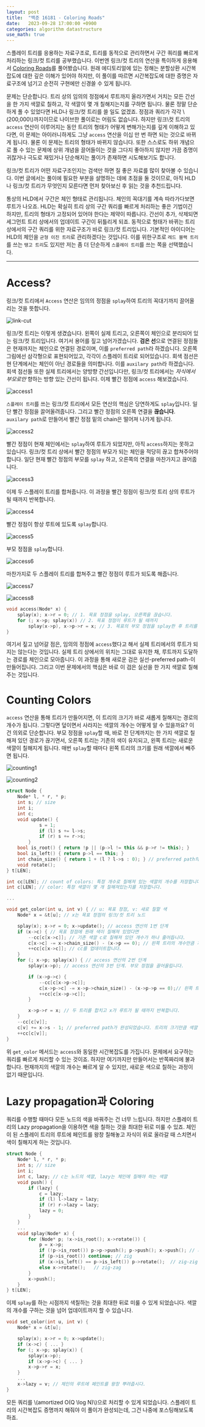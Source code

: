 ```yaml
---
layout: post
title:  "백준 16181 - Coloring Roads"
date:   2023-09-28 17:00:00 +0900
categories: algorithm datastructure
use_math: true
---
```


스플레이 트리를 응용하는 자료구조로, 트리를 동적으로 관리하면서 구간 쿼리를 빠르게 처리하는 링크/컷 트리를 공부했습니다. 이번엔 링크/컷 트리의 연산을 특이하게 응용해서 [Coloring Roads][q]를 풀어봤습니다. 원래 에디토리얼에 있는 정해는 분할상환 시간복잡도에 대한 깊은 이해가 있어야 하지만, 이 풀이를 따르면 시간복잡도에 대한 증명은 자료구조에 넘기고 순전히 구현에만 신경쓸 수 있게 됩니다.

문제는 단순합니다. 트리 상의 임의의 정점에서 루트까지 올라가면서 거치는 모든 간선을 한 가지 색깔로 칠하고, 각 색깔이 몇 개 칠해지는지를 구하면 됩니다. 물론 정말 단순하게 풀 수 있었다면 HLD나 링크/컷 트리를 쓸 일도 없겠죠. 정점과 쿼리가 각각 \\(200,000\\)까지이므로 나이브한 풀이로는 어림도 없습니다. 하지만 링크\컷 트리의 `access` 연산이 이루어지는 동안 트리의 형태가 어떻게 변해가는지를 깊게 이해하고 있다면, 이 문제는 아이러니하게도 그냥 `access` 연산을 이십 만 번 하면 되는 것으로 바뀌게 됩니다. 물론 이 문제는 트리의 형태가 바뀌지 않습니다. 또한 스스로도 하위 개념으로 풀 수 있는 문제에 상위 개념을 끌어들이는 것을 그다지 좋아하지 않지만 가끔 증명이 귀찮거나 극도로 재밌거나 단순해지는 풀이가 존재하면 시도해보기도 합니다.

링크/컷 트리가 어떤 자료구조인지는 검색만 하면 질 좋은 자료를 많이 찾아볼 수 있습니다. 이번 글에서는 풀이에 필요한 부분을 설명하는 데에 초점을 둘 것이므로, 아직 HLD나 링크/컷 트리가 무엇인지 모른다면 먼저 찾아보신 후 읽는 것을 추천드립니다.

통상의 HLD에서 구간은 체인 형태로 관리됩니다. 체인의 꼭대기를 계속 따라가다보면 루트가 나오죠. HLD는 확실히 트리 상의 구간 쿼리를 빠르게 처리하는 좋은 기법이긴 하지만, 트리의 형태가 고정되어 있어야 한다는 제약이 따릅니다. 간선이 추가, 삭제되면 세그먼트 트리 상에서의 업데이트 구간이 뒤틀리게 되죠. 동적으로 형태가 바뀌는 트리 상에서의 구간 쿼리를 위한 자료구조가 바로 링크/컷 트리입니다. 기본적인 아이디어는 HLD의 체인을 `균형 이진 트리`로 관리하겠다는 것입니다. 이를 위한구조로 `레드 블랙 트리`를 쓰는 `탱고 트리`도 있지만 저는 좀 더 단순하게 `스플레이 트리`를 쓰는 쪽을 선택했습니다.

- - -

# Access?

링크/컷 트리에서 `Access` 연산은 임의의 정점을 `splay`하여 트리의 꼭대기까지 끌어올리는 것을 뜻합니다.

![link-cut](/assets/images/2023-09-28-q16181/link-cut-tree.png)

링크/컷 트리는 이렇게 생겼습니다. 왼쪽이 실제 트리고, 오른쪽이 체인으로 분리되어 있는 링크/컷 트리입니다. 여기서 용어를 짚고 넘어가겠습니다. **검은 선**으로 연결된 정점들은 현재까지는 체인으로 연결된 경로이며, 이를 `preferred path`라 하겠습니다. 오른쪽 그림에선 삼각형으로 표현되어있고, 각각이 스플레이 트리로 되어있습니다. 회색 점선은 현 단계에서는 체인이 아닌 경로들을 의미합니다. 이를 `auxilary path`라 하겠습니다. 회색 점선들 또한 실제 트리에서는 양방향 간선입니다만, 링크/컷 트리에서는 *자식에서 부모로만* 향하는 방향 있는 간선이 됩니다. 이제 빨간 정점에 `access` 해보겠습니다.

![access1](/assets/images/2023-09-28-q16181/access1.png)

`스플레이 트리`를 쓰는 링크/컷 트리에서 모든 연산의 핵심은 당연하게도 `splay`입니다. 일단 빨간 정점을 끌어올려줍니다. 그리고 빨간 정점의 오른쪽 연결을 **끊습니다**. `auxilary path`로 만들어서 빨간 정점 밑의 chain은 떨어져 나가게 됩니다.

![access2](/assets/images/2023-09-28-q16181/access2.png)

빨간 정점이 현재 체인에서는 `splay`하여 루트가 되었지만, 아직 `access`하지는 못하고 있습니다. 링크/컷 트리 상에서 빨간 정점의 부모가 되는 체인을 적당히 끊고 합쳐주어야 합니다. 일단 현재 빨간 정점의 부모를 `splay` 하고, 오른쪽의 연결을 마찬가지고 끊어줍니다.

![access3](/assets/images/2023-09-28-q16181/access3.png)

이제 두 스플레이 트리를 합쳐줍니다. 이 과정을 빨간 정점이 링크/컷 트리 상의 루트가 될 때까지 반복합니다.

![access4](/assets/images/2023-09-28-q16181/access4.png)

빨간 정점이 항상 루트에 있도록 `splay`합니다.

![access5](/assets/images/2023-09-28-q16181/access5.png)

부모 정점을 `splay`합니다.

![access6](/assets/images/2023-09-28-q16181/access6.png)

마찬가지로 두 스플레이 트리를 합쳐주고 빨간 정점이 루트가 되도록 해줍니다.

![access7](/assets/images/2023-09-28-q16181/access7.png)

![access8](/assets/images/2023-09-28-q16181/access8.png)

```cpp
void access(Node* x) {
	splay(x); x->r = 0; // 1. 목표 정점을 splay, 오른쪽을 끊습니다.
	for (; x->p; splay(x)) // 2. 목표 정점이 루트가 될 때까지
		splay(x->p), x->p->r = x; // 3. 목표의 부모 정점을 splay한 후 트리를 합칩니다.
}
```

여기서 짚고 넘어갈 점은, 임의의 정점에 `access`했다고 해서 실제 트리에서의 루트가 되지는 않는다는 것입니다. 실제 트리 상에서의 위치는 그대로 유지한 채, 루트까지 도달하는 경로를 체인으로 모아줍니다. 이 과정을 통해 새로운 검은 실선-preferred path-이 만들어집니다. 그리고 이번 문제에서의 핵심은 바로 이 검은 실선을 한 가지 색깔로 칠해주는 것입니다.

# Counting Colors

`access` 연산을 통해 트리가 만들어지면, 이 트리의 크기가 바로 새롭게 칠해지는 경로의 개수가 됩니다. 그렇다면 덮이면서 사라지는 색깔의 개수는 어떻게 알 수 있을까요? 이건 의외로 단순합니다. 부모 정점을 `splay`할 때, 바로 전 단계까지는 한 가지 색깔로 칠해져 있던 경로가 끊기면서, 오른쪽 트리는 기존의 색이 유지되고, 왼쪽 트리는 새로운 색깔이 칠해지게 됩니다. 매번 `splay`할 때마다 왼쪽 트리의 크기를 원래 색깔에서 빼주면 됩니다.

![counting1](/assets/images/2023-09-28-q16181/counting1.png)

![counting2](/assets/images/2023-09-28-q16181/counting2.png)

```cpp
struct Node {
	Node* l, * r, * p;
	int s; // size
	int i;
	int c;
	void update() {
			s = 1;
			if (l) s += l->s;
			if (r) s += r->s;
		}
	bool is_root() { return !p || (p->l != this && p->r != this); }
	bool is_left() { return p->l == this; }
	int chain_size() { return 1 + (l ? l->s : 0); } // preferred path의 체인 길이는 왼쪽 트리의 크기
	void rotate();
} t[LEN];

int cc[LEN]; // count of colors: 특정 개수로 칠해져 있는 색깔의 개수를 저장합니다.
int c[LEN]; // color: 특정 색깔이 몇 개 칠해져있는지를 저장합니다.

...

void get_color(int u, int v) { // u: 목표 정점, v: 새로 칠할 색
	Node* x = &t[u]; // x는 목표 정점의 링크/컷 트리 노드

	splay(x); x->r = 0; x->update(); // access 연산의 1번 단계
	if (x->c) { // 목표 정점에 원래 색이 칠해져 있었다면
		--cc[c[x->c]]; // 기존 색깔 c로 칠해져 있던 개수가 하나 줄어듭니다.
		c[x->c] -= x->chain_size() - (x->p == 0); // 왼쪽 트리의 개수만큼 개수가 줄어들고
		++cc[c[x->c]]; // cc를 업데이트합니다.
	}
	for (; x->p; splay(x)) { // access 연산의 2번 단계
		splay(x->p); // access 연산의 3번 단계. 부모 정점을 끌어올립니다.

		if (x->p->c) {
			--cc[c[x->p->c]];
			c[x->p->c] -= x->p->chain_size() - (x->p->p == 0);// 왼쪽 트리의 개수만큼 개수를 줄입니다.
			++cc[c[x->p->c]];
		}

		x->p->r = x; // 두 트리를 합치고 x가 루트가 될 때까지 반복합니다.
	}
	--cc[c[v]];
	c[v] += x->s - 1; // preferred path가 완성되었습니다. 트리의 크기만큼 색깔 개수가 늘어납니다.
	++cc[c[v]];
}
```
위 `get_color` 메서드는 `access`와 동일한 시간복잡도를 가집니다. 문제에서 요구하는 쿼리를 빠르게 처리할 수 있는 것이죠. 하지만 여기까지만 만들어서는 반쪽짜리에 불과합니다. 현재까지의 색깔의 개수는 빠르게 알 수 있지만, 새로운 색으로 칠하는 과정이 없기 때문입니다.

# Lazy propagation과 Coloring

쿼리를 수행할 때마다 모든 노드의 색을 바꿔주는 건 너무 느립니다. 하지만 스플레이 트리의 Lazy propagation을 이용하면 색을 칠하는 것을 최대한 뒤로 미룰 수 있죠. 체인이 된 스플레이 트리의 루트에 페인트를 왕창 칠해놓고 자식이 위로 올라갈 때 스치면서 색이 칠해지게 하는 것입니다.

```cpp
struct Node {
	Node* l, * r, * p;
	int s; // size
	int i;
	int c, lazy; // c는 노드의 색깔, lazy는 체인에 칠해야 하는 색깔
	void push() {
		if (lazy) {
			c = lazy;
			if (l) l->lazy = lazy;
			if (r) r->lazy = lazy;
			lazy = 0;
		}
	}
	...
	void splay(Node* x) {
		for (Node* p; !x->is_root(); x->rotate()) {
			p = x->p;
			if (!p->is_root()) p->p->push(); p->push(); x->push(); // 자식을 체인의 색깔로 칠합니다
			if (p->is_root()) continue;	// zig
			if (x->is_left() == p->is_left()) p->rotate();	// zig-zig
			else x->rotate();	// zig-zag
		}
		x->push();
	}
} t[LEN];
```

이제 `splay`를 하는 시점까지 색칠하는 것을 최대한 뒤로 미룰 수 있게 되었습니다. 색깔의 개수를 구하는 것을 넘어 업데이트까지 할 수 있습니다.

```cpp
void set_color(int u, int v) {
	Node* x = &t[u];

	splay(x); x->r = 0; x->update();
	if (x->c) { ... }
	for (; x->p; splay(x)) {
		splay(x->p);
		if (x->p->c) { ... }
		x->p->r = x;
	}
	...
	x->lazy = v; // 체인의 루트에 페인트를 왕창 뿌려줍시다.
}
```

모든 쿼리를 \\(amortized O(Q \log N)\\)으로 처리할 수 있게 되었습니다. 스플레이 트리의 시간복잡도 증명까지 해줘야 이 풀이가 완성되는데, 그건 나중에 포스팅해보도록 하죠.

[q]:https://www.acmicpc.net/problem/16181